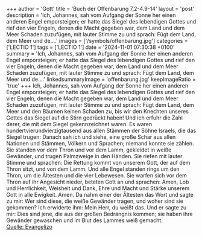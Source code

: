 +++
author = 'Gott'
title = 'Buch der Offenbarung 7,2-4.9-14'
layout = 'post'
description = 'Ich, Johannes, sah vom Aufgang der Sonne her einen anderen Engel emporsteigen; er hatte das Siegel des lebendigen Gottes und rief den vier Engeln, denen die Macht gegeben war, dem Land und dem Meer Schaden zuzufügen, mit lauter Stimme zu und sprach: Fügt dem Land, dem Meer und de....'
images = ['/symbols/offenbarung.jpg']
categories = ['LECTIO 1']
tags = ['LECTIO 1']
date = '2024-11-01 07:30:38 +0100'
summary = 'Ich, Johannes, sah vom Aufgang der Sonne her einen anderen Engel emporsteigen; er hatte das Siegel des lebendigen Gottes und rief den vier Engeln, denen die Macht gegeben war, dem Land und dem Meer Schaden zuzufügen, mit lauter Stimme zu und sprach: Fügt dem Land, dem Meer und de....'
linkedsummaryImage = 'offenbarung.jpg'
keepImageRatio = 'true'
+++
Ich, Johannes, sah vom Aufgang der Sonne her einen anderen Engel emporsteigen; er hatte das Siegel des lebendigen Gottes und rief den vier Engeln, denen die Macht gegeben war, dem Land und dem Meer Schaden zuzufügen, mit lauter Stimme zu und sprach:
Fügt dem Land, dem Meer und den Bäumen keinen Schaden zu, bis wir den Knechten unseres Gottes das Siegel auf die Stirn gedrückt haben!
Und ich erfuhr die Zahl derer, die mit dem Siegel gekennzeichnet waren.<!--more--> Es waren hundertvierundvierzigtausend aus allen Stämmen der Söhne Israels, die das Siegel trugen:
Danach sah ich und siehe, eine große Schar aus allen Nationen und Stämmen, Völkern und Sprachen; niemand konnte sie zählen. Sie standen vor dem Thron und vor dem Lamm, gekleidet in weiße Gewänder, und trugen Palmzweige in den Händen.
Sie riefen mit lauter Stimme und sprachen: Die Rettung kommt von unserem Gott, der auf dem Thron sitzt, und von dem Lamm.
Und alle Engel standen rings um den Thron, um die Ältesten und die vier Lebewesen. Sie warfen sich vor dem Thron auf ihr Angesicht nieder, beteten Gott an
und sprachen: Amen, Lob und Herrlichkeit, Weisheit und Dank, Ehre und Macht und Stärke unserem Gott in alle Ewigkeit. Amen.
Da nahm einer der Ältesten das Wort und sagte zu mir: Wer sind diese, die weiße Gewänder tragen, und woher sind sie gekommen?
Ich erwiderte ihm: Mein Herr, du weißt das. Und er sagte zu mir: Dies sind jene, die aus der großen Bedrängnis kommen; sie haben ihre Gewänder gewaschen und im Blut des Lammes weiß gemacht.<br> [Quelle: Evangelizo](https://evangeliumtagfuertag.org/DE/gospel)